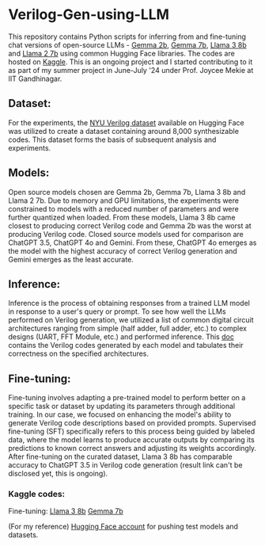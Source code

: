 # Verilog-Gen-using-LLM

This repository contains Python scripts for inferring from and fine-tuning chat versions of open-source LLMs - [Gemma 2b](https://huggingface.co/google/gemma-2b-it), [Gemma 7b](https://huggingface.co/google/gemma-7b-it), [Llama 3 8b](https://huggingface.co/meta-llama/Meta-Llama-3-8B-Instruct) and [Llama 2 7b](https://huggingface.co/meta-llama/Llama-2-7b-chat-hf) using common Hugging Face libraries. The codes are hosted on [Kaggle](https://www.kaggle.com/kaverivisavadiya/code). This is an ongoing project and I started contributing to it as part of my summer project in June-July '24 under Prof. Joycee Mekie at IIT Gandhinagar.

## Dataset: 

For the experiments, the [NYU Verilog dataset](https://huggingface.co/datasets/shailja/Verilog_GitHub) available on Hugging Face was utilized to create a dataset containing around 8,000 synthesizable codes. This dataset forms the basis of subsequent analysis and experiments.

## Models: 

Open source models chosen are Gemma 2b, Gemma 7b, Llama 3 8b and Llama 2 7b. Due to memory and GPU limitations, the experiments were constrained to models with a reduced number of parameters and were further quantized when loaded. From these models, Llama 3 8b came closest to producing correct Verilog code and Gemma 2b was the worst at producing Verilog code.
Closed source models used for comparison are ChatGPT 3.5, ChatGPT 4o and Gemini. From these, ChatGPT 4o emerges as the model with the highest accuracy of correct Verilog generation and Gemini emerges as the least accurate.

## Inference:

Inference is the process of obtaining responses from a trained LLM model in response to a user's query or prompt. 
To see how well the LLMs performed on Verilog generation, we utilized a list of common digital circuit architectures ranging from simple (half adder, full adder, etc.) to complex designs (UART, FFT Module, etc.) and performed inference. This [doc](https://docs.google.com/document/d/1DIBSmYpYoAF7v6eufFmZG5RknWoPVNEoGSBiStYq4TQ/edit?usp=sharing) contains the Verilog codes generated by each model and tabulates their correctness on the specified architectures. 

## Fine-tuning: 

Fine-tuning involves adapting a pre-trained model to perform better on a specific task or dataset by updating its parameters through additional training. In our case, we focused on enhancing the model's ability to generate Verilog code descriptions based on provided prompts. Supervised fine-tuning (SFT) specifically refers to this process being guided by labeled data, where the model learns to produce accurate outputs by comparing its predictions to known correct answers and adjusting its weights accordingly. After fine-tuning on the curated dataset, Llama 3 8b has comparable accuracy to ChatGPT 3.5 in Verilog code generation (result link can't be disclosed yet, this is ongoing).

### Kaggle codes:

Fine-tuning:
[Llama 3 8b](https://www.kaggle.com/code/kaverivisavadiya/fine-tune-llama3-8b)
[Gemma 7b](https://www.kaggle.com/code/kaverivisavadiya/fine-tune-gemma-7b)

(For my reference) [Hugging Face account](https://huggingface.co/kaveri1184) for pushing test models and datasets. 
